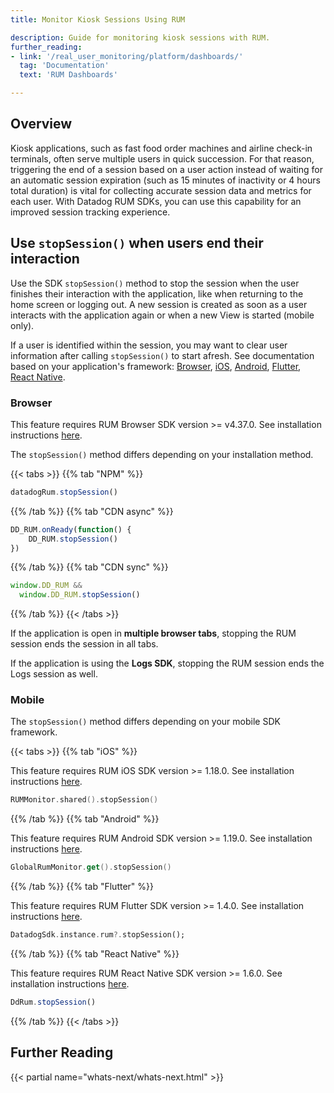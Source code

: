 ```yaml
---
title: Monitor Kiosk Sessions Using RUM

description: Guide for monitoring kiosk sessions with RUM.
further_reading:
- link: '/real_user_monitoring/platform/dashboards/'
  tag: 'Documentation'
  text: 'RUM Dashboards'

---
```


## Overview
Kiosk applications, such as fast food order machines and airline check-in terminals, often serve multiple users in quick succession. For that reason, triggering the end of a session based on a user action instead of waiting for an automatic session expiration (such as 15 minutes of inactivity or 4 hours total duration) is vital for collecting accurate session data and metrics for each user. With Datadog RUM SDKs, you can use this capability for an improved session tracking experience.

## Use `stopSession()` when users end their interaction

Use the SDK `stopSession()` method to stop the session when the user finishes their interaction with the application, like when returning to the home screen or logging out. A new session is created as soon as a user interacts with the application again or when a new View is started (mobile only).

If a user is identified within the session, you may want to clear user information after calling `stopSession()` to start afresh. See documentation based on your application's framework: [Browser][1], [iOS][2], [Android][3], [Flutter][4], [React Native][5].

### Browser

This feature requires RUM Browser SDK version >= v4.37.0. See installation instructions [here][6]. 

The `stopSession()` method differs depending on your installation method.

{{< tabs >}}
{{% tab "NPM" %}}

```javascript
datadogRum.stopSession()
```

{{% /tab %}}
{{% tab "CDN async" %}}

```javascript
DD_RUM.onReady(function() {
    DD_RUM.stopSession()
})
```

{{% /tab %}}
{{% tab "CDN sync" %}}

```javascript
window.DD_RUM &&
  window.DD_RUM.stopSession()
```

{{% /tab %}}
{{< /tabs >}}

If the application is open in **multiple browser tabs**, stopping the RUM session ends the session in all tabs.

If the application is using the **Logs SDK**, stopping the RUM session ends the Logs session as well.

### Mobile

The `stopSession()` method differs depending on your mobile SDK framework.

{{< tabs >}}
{{% tab "iOS" %}}

This feature requires RUM iOS SDK version >= 1.18.0. See installation instructions [here][1]. 

```swift
RUMMonitor.shared().stopSession()
```

[1]: https://docs.datadoghq.com/real_user_monitoring/ios/

{{% /tab %}}
{{% tab "Android" %}}

This feature requires RUM Android SDK version >= 1.19.0. See installation instructions [here][1]. 

```kotlin
GlobalRumMonitor.get().stopSession()
```

[1]: https://docs.datadoghq.com/real_user_monitoring/android/

{{% /tab %}}
{{% tab "Flutter" %}}

This feature requires RUM Flutter SDK version >= 1.4.0. See installation instructions [here][1].

```dart
DatadogSdk.instance.rum?.stopSession();
```

[1]: https://docs.datadoghq.com/real_user_monitoring/application_monitoring/flutter/setup/

{{% /tab %}}
{{% tab "React Native" %}}

This feature requires RUM React Native SDK version >= 1.6.0. See installation instructions [here][1].

```javascript
DdRum.stopSession()
```

[1]: https://docs.datadoghq.com/real_user_monitoring/reactnative/

{{% /tab %}}
{{< /tabs >}}

## Further Reading

{{< partial name="whats-next/whats-next.html" >}}

[2]: /real_user_monitoring/ios/advanced_configuration/?tab=swift
[3]: /real_user_monitoring/application_monitoring/android/advanced_configuration/?tab=kotlin#track-user-sessions
[4]: /real_user_monitoring/application_monitoring/flutter/advanced_configuration/#track-user-sessions
[5]: /real_user_monitoring/reactnative/#user-information
[6]: /real_user_monitoring/application_monitoring/browser/